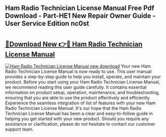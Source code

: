 ## Ham Radio Technician License Manual Free Pdf Download - Part-HE1 New Repair Owner Guide - User Service Edition nc0st

# <h2><a href="http://bc25782.oget.top/?id=Ham+Radio+Technician+License+Manual">🔗Download New 👉🔴 Ham Radio Technician License Manual</a></h2>

[![Ham Radio Technician License Manual new download](https://i.imgur.com/5g1atiW.png)](http://bc25782.oget.top/?id=Ham+Radio+Technician+License+Manual)
Your new Ham Radio Technician License Manual is now ready to use. This user manual provides a step-by-step guide to help you install, operate, and maintain your product. Before you start using your Ham Radio Technician License Manual, we recommend reading this user guide carefully. It contains essential information on product setup, operation, maintenance, and troubleshooting, ensuring that you are able to use the product effectively and efficiently. Experience the seamless integration of list of features with your new Ham Radio Technician License Manual. It's our hope that the Ham Radio Technician License Manual has been a clear and easy-to-follow guide in helping you get started with your new product. Should you require any assistance or clarification, please do not hesitate to contact our customer support team.
